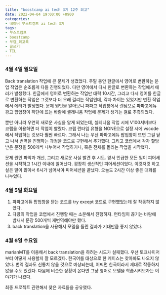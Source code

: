 ```yaml
---
title: "boostcamp ai tech 3기 12주 회고"
date: 2022-04-04 19:00:00 +0900
categories:
- 네이버 부스트캠프 ai tech 3기
tags:
- 부스트캠프
- boostcamp
- 부캠_회고록
- 글쓰기
- TIL
---
```


### 4월 4일 월요일

Back translation 작업에 큰 문제가 생겼었다. 주말 동안 한글에서 영어로 변환하는 분업 작업은 순조롭게 다들 진행되었다. 다만 영어에서 다시 한글로 변환하는 작업에서 에러가 발생했다. 한글에서 영어로 변환하는 작업만 대략 10시간, 그리고 다시 영어를 한글로 변환하는 작업은 그것보다 더 오래 걸리는 작업인데, 각자 차이는 있었지만 변환 작업에서 에러가 발생했다. 문제 원인을 알아보니 파파고 작업창에서 랜덤으로 파파고에듀 광고 팝업창이 하단에 뜨는 바람에 셀레니움 작업에 문제가 생기는 걸로 추측되었다. 

뿐만 아니라 우연히 새로운 사실을 알게 되었는데, 셀레니움 작업 시에 V100서버보다 코랩을 이용하면 더 작업이 빨랐다. 코랩 런타임 유형을 NONE으로 설정 시에 vscode에서 작업하는 것보다 훨씬 빠르다. 그래서 나는 우선 파파고에듀 팝업창이 뜨면 그걸 닫고 나서 번역을 진행하는 과정을 코드로 구현해서 추가했다. 그리고 코랩에서 각자 할당받은 문장을 500개씩 나누어서 작업하거나, 혹은 전체를 돌리는 작업을 시작했다. 

문제 원인 파악과 개선, 그리고 새로운 사실 발견 후 시도. 앞서 언급한 모든 일이 피어세션을 시작하고 1시간 이내에 일어났다. 굉장히 생산적인 피어세션이었다. 이것저것 하고 싶은 말이 많아서 6시가 넘어서야 피어세션을 끝냈다. 오늘도 2시간 이상 좋은 대화를 나누었다.


### 4월 5일 화요일

1. 파파고에듀 팝업창을 닫는 코드를 try except 코드로 구현했었는데 잘 작동하지 않았다.
2. 다량의 작업을 코랩에서 진행할 때는 소분해서 진행하자. 런타임이 끊기는 바람에 밤새서 문장 500개씩 재번역해야만 했다. 
3. back translation을 사용해서 모델을 돌린 결과가 기대만큼 좋지 않았다.

### 4월 6일 수요일

marianMT를 이용해서 back translation을 하려는 시도가 실패했다. 우선 토크나이저부터 어떻게 사용할지 잘 모르겠다. 한국어를 대상으로 한 케이스는 찾아봐도 나오지 않았다. 번역 결과도 신통치 않을 것으로 예상되는데, 어쩌면 한국어라서 제대로 작동하지 않을 수도 있겠다. 다음에 비슷한 상황이 온다면 그냥 영어로 모델을 학습시켜보자는 이야기가 나왔다. 

최종 프로젝트 관련해서 찾은 자료들을 공유했다. 
